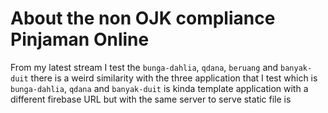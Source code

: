# About the non OJK compliance Pinjaman Online

From my latest stream I test the `bunga-dahlia`, `qdana`, `beruang` and `banyak-duit` there is a weird similarity with the three application that I test which is `bunga-dahlia`, `qdana` and `banyak-duit` is kinda template application with a different firebase URL but with the same server to serve static file is 